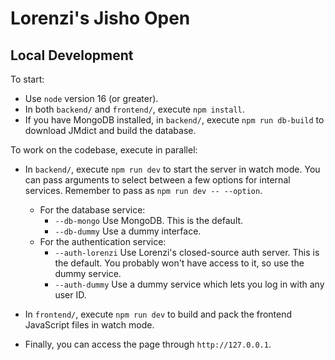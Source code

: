 # Lorenzi's Jisho Open

## Local Development

To start:
* Use `node` version 16 (or greater).
* In both `backend/` and `frontend/`, execute `npm install`.
* If you have MongoDB installed, in `backend/`, execute `npm run db-build` to download JMdict and build the database.

To work on the codebase, execute in parallel:
* In `backend/`, execute `npm run dev` to start the server in watch mode. You can pass arguments to select between a few options for internal services. Remember to pass as `npm run dev -- --option`.
  * For the database service:
    * `--db-mongo` Use MongoDB. This is the default.
    * `--db-dummy` Use a dummy interface.
  * For the authentication service:
    * `--auth-lorenzi` Use Lorenzi's closed-source auth server. This is the default. You probably won't have access to it, so use the dummy service.
    * `--auth-dummy` Use a dummy service which lets you log in with any user ID.

* In `frontend/`, execute `npm run dev` to build and pack the frontend JavaScript files in watch mode.

* Finally, you can access the page through `http://127.0.0.1`.